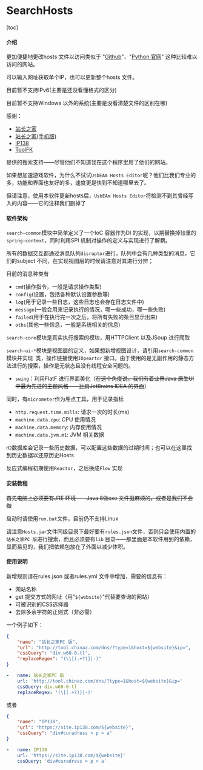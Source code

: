 # SearchHosts

[toc]

#### 介绍

更加便捷地更改hosts 文件以访问类似于 "[Github](https://github.com)"、"[Python 官网](https://www.python.org)"
这种比较难以访问的网站。

可以输入网址获取单个IP，也可以更新整个hosts 文件。

目前暂不支持IPv6(主要是还没看懂格式的区分)

目前暂不支持Windows 以外的系统(主要是没看清楚文件的区别在哪)

感谢：

- [站长之家](https://tool.chinaz.com)
- [站长之家(手机版)](https://mtool.chinaz.com)
- [IP138](https://site.ip138.com)
- [ToolFK](https://www.toolfk.com)

提供的搜索支持——尽管他们不知道我在这个程序里用了他们的网站。

如果想加速游戏软件，为什么不试试`UsbEAm Hosts Editor`呢？他们比我们专业的多，功能和界面也友好的多，速度更是快到不知道哪里去了。

但请注意，使用本软件更新hosts后，`UsbEAm Hosts Editor`将检测不到其曾经写入的内容——它的注释我们删掉了

#### 软件架构

`search-common`模块中简单定义了一个IoC 容器作为DI 的实现，以期替换掉较重的`spring-context`，同时利用SPI
机制对操作的定义与实现进行了解耦。

所有的数据交互都通过消息队列`disruptor`进行，队列中会有几种类型的消息，它们的subject
不同，在实现视图层的时候请注意对其进行分辨；

目前的消息种类有

- `cmd`(操作指令，一般是请求操作类型)
- `config`(设置，包括各种默认设置参数等)
- `log`(用于记录一些日志，这些日志也会存在日志文件中)
- `message`(一般会用来记录执行的情况，哪一些成功，哪一些失败)
- `failed`(用于在执行完一次之后，将所有失败的条目显示出来)
- `oths`(其他一些信息，一般是系统相关的信息)

`search-core`模块是真实执行搜索的模块，用HTTPClient 以及JSoup 进行爬取

`search-ui-*`模块是视图层的定义，如果想新增视图设计，请引用`search-common`模块并实现` `类，操作链接使用`IOpeartor`
接口。由于使用的是无副作用的静态方法进行的搜索，操作是无状态且没有线程安全问题的。

- `swing`：利用FlatF 进行界面美化（<s>在这个角度说，我们有着业界Java 原生UI
  中最为先进的主题风格——比肩JetBrains IDEA 的界面</s>）

同时，有`micrometer`作为埋点工具，用于记录指标

- `http.request.time.mills`: 请求一次的时长(ms)
- `machine.data.cpu`: CPU 使用情况
- `machine.data.memory`: 内存使用情况
- `machine.data.jvm.m1`: JVM 相关数据

`H2`数据库会记录一些历史数据，可以配置这些数据的过期时间；也可以在这里找到历史数据以还原历史Hosts

反应式编程初期使用`Reactor`，之后换成`Flow` 实现

#### 安装教程

<s>首先电脑上必须要有JRE 环境——Java 8做exe 文件挺麻烦的，或者是我们不会做</s>

启动时请使用`run.bat`文件，目前仍不支持Linux

请注意`Hosts.jar`文件同级目录下最好要有`rules.json`文件，否则只会使用内置的`站长之家PC 版`进行搜索，而且必须要有`lib`
目录——那里面是本软件用到的依赖，显而易见的，我们把依赖包放在了外面以减少体积。

[//]: # (使用[jpackage 打包]&#40;https://blog.csdn.net/cheng_fu/article/details/120446710&#41;)

[//]: # (拉一点编译优化)

#### 使用说明

新增规则请在rules.json 或者rules.yml 文件中增加，需要的信息有：

- 网站名称
- get 提交方式的网址（用"`${website}`"代替要查询的网站）
- 可被识别的CSS选择器
- 去除多余字符的正则式（非必需）

一个例子如下：

``` json
{
    "name": "站长之家PC 版",
    "url": "http://tool.chinaz.com/dns/?type=1&host=${website}&ip=",
    "cssQuery": "div.w60-0.tl",
    "replaceRegex": "(\\[(.+?)]|-)"
}
```

```yaml
-   name: 站长之家PC 版
    url: 'http://tool.chinaz.com/dns/?type=1&host=${website}&ip='
    cssQuery: div.w60-0.tl
    replaceRegex: '(\[(.+?)]|-)'
```

或者

``` json
{
    "name": "IP138",
    "url": "https://site.ip138.com/${website}",
    "cssQuery": "div#curadress > p > a"
}
```

```yaml
-   name: IP138
    url: 'https://site.ip138.com/${website}'
    cssQuery: 'div#curadress > p > a'
```
